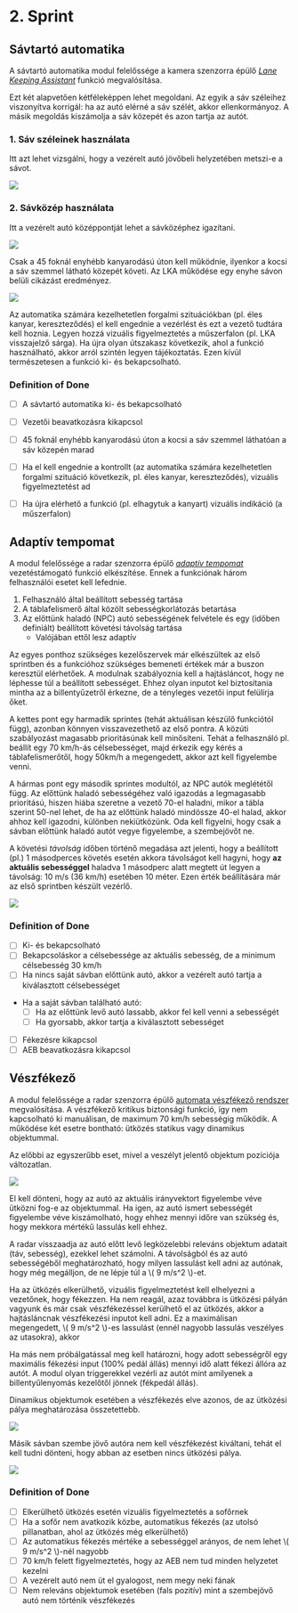 # 2. Sprint

<!-- toc -->

## Sávtartó automatika

A sávtartó automatika modul felelőssége a kamera szenzorra épülő [_Lane Keeping Assistant_](../functions.html#sávtartó-automatika-lane-keeping-assistant---lka) funkció megvalósítása.

Ezt két alapvetően kétféleképpen lehet megoldani. Az egyik a sáv széleihez viszonyítva korrigál: ha az autó elérné a sáv szélét, akkor ellenkormányoz. A másik megoldás kiszámolja a sáv közepét és azon tartja az autót.

### 1. Sáv széleinek használata

Itt azt lehet vizsgálni, hogy a vezérelt autó jövőbeli helyzetében metszi-e a sávot.

![](../images/lka_a.png)

### 2. Sávközép használata

Itt a vezérelt autó középpontját lehet a sávközéphez igazítani.

![](../images/lka_b.png)

Csak a 45 foknál enyhébb kanyarodású úton kell működnie, ilyenkor a kocsi a sáv szemmel látható közepét követi. Az LKA működése egy enyhe sávon belüli cikázást eredményez.

![](../images/lka_wave.png)

Az automatika számára kezelhetetlen forgalmi szituációkban (pl. éles kanyar, kereszteződés) el kell engednie a vezérlést és ezt a vezető tudtára kell hoznia. Legyen hozzá vizuális figyelmeztetés a műszerfalon (pl. LKA visszajelző sárga). Ha újra olyan útszakasz következik, ahol a funkció használható, akkor arról szintén legyen tájékoztatás.
Ezen kívül természetesen a funkció ki- és bekapcsolható.


### Definition of Done

- [ ] A sávtartó automatika ki- és bekapcsolható
- [ ] Vezetői beavatkozásra kikapcsol
- [ ] 45 foknál enyhébb kanyarodású úton a kocsi a sáv szemmel láthatóan a sáv közepén marad
- [ ] Ha el kell engednie a kontrollt (az automatika számára kezelhetetlen forgalmi szituáció következik, pl. éles kanyar, kereszteződés), vizuális figyelmeztetést ad
- [ ] Ha újra elérhető a funkció (pl. elhagytuk a kanyart) vizuális indikáció (a műszerfalon)


## Adaptív tempomat

A modul felelőssége a radar szenzorra épülő [_adaptív tempomat_](../functions.html#adaptív-tempomat-adaptive-cruise-control---acc) vezetéstámogató funkció elkészítése. Ennek a funkciónak három felhasználói esetet kell lefednie.

1. Felhasználó által beállított sebesség tartása
2. A táblafelismerő által közölt sebességkorlátozás betartása
3. Az előttünk haladó (NPC) autó sebességének felvétele és egy (időben definiált) beállított követési távolság tartása
   - Valójában ettől lesz adaptív

Az egyes ponthoz szükséges kezelőszervek már elkészültek az első sprintben és a funkcióhoz szükséges bemeneti értékek már a buszon keresztül elérhetőek. A modulnak szabályoznia kell a hajtásláncot, hogy ne léphesse túl a beállított sebességet. Ehhez olyan inputot kel biztosítania mintha az a billentyűzetről érkezne, de a tényleges vezetői input felülírja őket.

A kettes pont egy harmadik sprintes (tehát aktuálisan készülő funkciótól függ), azonban könnyen visszavezethető az első pontra. A közúti szabályozást magasabb prioritásúnak kell minősíteni. Tehát a felhasználó pl. beállít egy 70 km/h-ás célsebességet, majd érkezik egy kérés a táblafelismerőtől, hogy 50km/h a megengedett, akkor azt kell figyelembe venni.

A hármas pont egy második sprintes modultól, az NPC autók meglététől függ. Az előttünk haladó sebességéhez való igazodás a legmagasabb prioritású, hiszen hiába szeretne a vezető 70-el haladni, mikor a tábla szerint 50-nel lehet, de ha az előttünk haladó mindössze 40-el halad, akkor ahhoz kell igazodni, különben nekiütközünk.
Oda kell figyelni, hogy csak a sávban előttünk haladó autót vegye figyelembe, a szembejövőt ne.

A követési _távolság_ időben történő megadása azt jelenti, hogy a beállított (pl.) 1 másodperces követés esetén akkora távolságot kell hagyni, hogy **az aktuális sebességgel** haladva 1 másodperc alatt megtett út legyen a távolság: 10 m/s (36 km/h) esetében 10 méter. Ezen érték beállítására már az első sprintben készült vezérlő.

![](../images/acc.png)

### Definition of Done

- [ ] Ki- és bekapcsolható
- [ ] Bekapcsoláskor a célsebessége az aktuális sebesség, de a minimum célsebesség 30 km/h
- [ ] Ha nincs saját sávban előttünk autó, akkor a vezérelt autó tartja a kiválasztott célsebességet
- Ha a saját sávban található autó:
  - [ ] Ha az előttünk levő autó lassabb, akkor fel kell venni a sebességét
  - [ ] Ha gyorsabb, akkor tartja a kiválasztott sebességet
- [ ] Fékezésre kikapcsol
- [ ] AEB beavatkozásra kikapcsol
<!-- - [ ] Ha sebesség korlátozást talál a buszon, azt alkalmazza új célsebességként, amíg a sofőr felül nem írja -->

## Vészfékező

A modul felelőssége a radar szenzorra épülő [automata vészfékező rendszer](../functions.html#autonóm-vészfékező-rendszer-automatic-emergency-brake---aeb) megvalósítása. A vészfékező kritikus biztonsági funkció, így nem kapcsolható ki manuálisan, de maximum 70 km/h sebességig működik. A működése két esetre bontható: ütközés statikus vagy dinamikus objektummal.

Az előbbi az egyszerűbb eset, mivel a veszélyt jelentő objektum pozíciója változatlan.

![](../images/aeb_radar_static.png)

El kell dönteni, hogy az autó az aktuális irányvektort figyelembe véve ütközni fog-e az objektummal. Ha igen, az autó ismert sebességét figyelembe véve kiszámolható, hogy ehhez mennyi időre van szükség és, hogy mekkora mértékű lassulás kell ehhez.

A radar visszaadja az autó előtt levő legközelebbi releváns objektum adatait (táv, sebesség), ezekkel lehet számolni. A távolságból és az autó sebességéből meghatározható, hogy milyen lassulást kell adni az autónak, hogy még megálljon, de ne lépje túl a \\( 9 m/s^2 \\)-et.

Ha az ütközés elkerülhető, vizuális figyelmeztetést kell elhelyezni a vezetőnek, hogy fékezzen. Ha nem reagál, azaz továbbra is ütközési pályán vagyunk és már csak vészfékezéssel kerülhető el az ütközés, akkor a hajtásláncnak vészfékezési inputot kell adni. Ez a maximálisan megengedett, \\( 9 m/s^2 \\)-es lassulást (ennél nagyobb lassulás veszélyes az utasokra), akkor

Ha más nem próbálgatással meg kell határozni, hogy adott sebességről egy maximális fékezési input (100% pedál állás) mennyi idő alatt fékezi állóra az autót.
A modul olyan triggerekkel vezérli az autót mint amilyenek a billentyűlenyomás kezelőtől jönnek (fékpedál állás).

Dinamikus objektumok esetében a vészfékezés elve azonos, de az ütközési pálya meghatározása összetettebb.

![](../images/aeb_radar_pedestrian.png)

Másik sávban szembe jövő autóra nem kell vészfékezést kiváltani, tehát el kell tudni dönteni, hogy abban az esetben nincs ütközési pálya.

![](../images/radar_lanes_simple.png)

### Definition of Done

- [ ] Elkerülhető ütközés esetén vizuális figyelmeztetés a sofőrnek
- [ ] Ha a sofőr nem avatkozik közbe, automatikus fékezés (az utolsó pillanatban, ahol az ütközés még elkerülhető)
- [ ] Az automatikus fékezés mértéke a sebességgel arányos, de nem lehet \\( 9 m/s^2 \\)-nél nagyobb
- [ ] 70 km/h felett figyelmeztetés, hogy az AEB nem tud minden helyzetet kezelni
- [ ] A vezérelt autó nem üt el gyalogost, nem megy neki fának
- [ ] Nem releváns objektumok esetében (fals pozitív) mint a szembejövő autó nem történik vészfékezés
